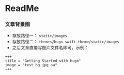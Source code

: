# ReadMe

### 文章背景图
- 存放路径一： `static/images`
- 存放路径二： `themes/hugo-swift-theme/static/images`
- 之后文章直接写图片文件名即可，示例：
```
+++
title = "Getting Started with Hugo"
image = "test_bg.jpg aa"
+++
```
